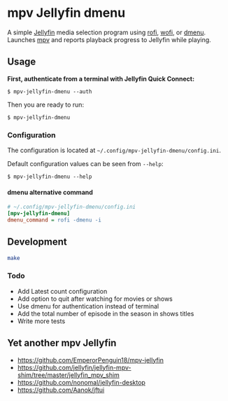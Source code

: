 # mpv Jellyfin dmenu

A simple [Jellyfin] media selection program using [rofi], [wofi], or
[dmenu]. Launches [mpv] and reports playback progress to Jellyfin while playing.

## Usage

**First, authenticate from a terminal with Jellyfin Quick Connect:**

```console
$ mpv-jellyfin-dmenu --auth
```

Then you are ready to run:

```console
$ mpv-jellyfin-dmenu
```

### Configuration

The configuration is located at `~/.config/mpv-jellyfin-dmenu/config.ini`.

Default configuration values can be seen from `--help`:

```console
$ mpv-jellyfin-dmenu --help
```

#### dmenu alternative command

```ini
# ~/.config/mpv-jellyfin-dmenu/config.ini
[mpv-jellyfin-dmenu]
dmenu_command = rofi -dmenu -i
```

[Jellyfin]: https://jellyfin.org/
[mpv]: https://mpv.io/
[dmenu]: https://tools.suckless.org/dmenu
[rofi]: https://davatorium.github.io/rofi
[wofi]: https://hg.sr.ht/~scoopta/wofi

## Development

```sh
make
```

### Todo

- Add Latest count configuration
- Add option to quit after watching for movies or shows
- Use dmenu for authentication instead of terminal
- Add the total number of episode in the season in shows titles
- Write more tests

## Yet another mpv Jellyfin

- https://github.com/EmperorPenguin18/mpv-jellyfin
- https://github.com/jellyfin/jellyfin-mpv-shim/tree/master/jellyfin_mpv_shim
- https://github.com/nonomal/jellyfin-desktop
- https://github.com/Aanok/jftui
